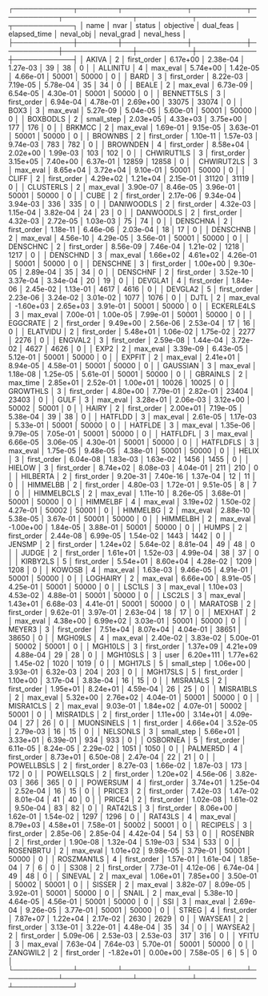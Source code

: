 ┌────────────┬────────┬─────────────┬───────────┬───────────┬──────────────┬───────────┬────────────┬────────────┐
│       name │   nvar │      status │ objective │ dual_feas │ elapsed_time │ neval_obj │ neval_grad │ neval_hess │
├────────────┼────────┼─────────────┼───────────┼───────────┼──────────────┼───────────┼────────────┼────────────┤
│      AKIVA │      2 │ first_order │  6.17e+00 │  2.38e-04 │     1.27e-03 │        39 │         38 │          0 │
│   ALLINITU │      4 │    max_eval │  5.74e+00 │  1.42e-05 │     4.66e-01 │     50001 │      50000 │          0 │
│       BARD │      3 │ first_order │  8.22e-03 │  7.19e-05 │     5.78e-04 │        35 │         34 │          0 │
│      BEALE │      2 │    max_eval │  6.73e-09 │  6.54e-05 │     4.30e-01 │     50001 │      50000 │          0 │
│ BENNETT5LS │      3 │ first_order │  6.94e-04 │  4.78e-01 │     2.69e+00 │     33075 │      33074 │          0 │
│       BOX3 │      3 │    max_eval │  5.27e-09 │  5.04e-05 │     5.60e-01 │     50001 │      50000 │          0 │
│   BOXBODLS │      2 │  small_step │  2.03e+05 │  4.33e+03 │     3.75e+00 │       177 │        176 │          0 │
│     BRKMCC │      2 │    max_eval │  1.69e-01 │  9.15e-05 │     3.63e-01 │     50001 │      50000 │          0 │
│    BROWNBS │      2 │ first_order │  1.10e-11 │  1.57e-03 │     9.74e-03 │       783 │        782 │          0 │
│   BROWNDEN │      4 │ first_order │  8.58e+04 │  2.02e+00 │     1.99e-03 │       103 │        102 │          0 │
│ CHWIRUT1LS │      3 │ first_order │  3.15e+05 │  7.40e+00 │     6.37e-01 │     12859 │      12858 │          0 │
│ CHWIRUT2LS │      3 │    max_eval │  8.65e+04 │  3.72e+04 │     9.10e-01 │     50001 │      50000 │          0 │
│      CLIFF │      2 │ first_order │  4.29e+02 │  1.21e+04 │     2.15e-01 │     31120 │      31119 │          0 │
│  CLUSTERLS │      2 │    max_eval │  3.90e-07 │  8.46e-05 │     3.96e-01 │     50001 │      50000 │          0 │
│       CUBE │      2 │ first_order │  2.17e-06 │  9.34e-04 │     3.94e-03 │       336 │        335 │          0 │
│ DANIWOODLS │      2 │ first_order │  4.32e-03 │  1.15e-04 │     3.82e-04 │        24 │         23 │          0 │
│  DANWOODLS │      2 │ first_order │  4.32e-03 │  2.72e-05 │     1.03e-03 │        75 │         74 │          0 │
│   DENSCHNA │      2 │ first_order │  1.18e-11 │  6.46e-06 │     2.03e-04 │        18 │         17 │          0 │
│   DENSCHNB │      2 │    max_eval │  4.56e-10 │  4.29e-05 │     3.56e-01 │     50001 │      50000 │          0 │
│   DENSCHNC │      2 │ first_order │  8.56e-09 │  7.46e-04 │     1.21e-02 │      1218 │       1217 │          0 │
│   DENSCHND │      3 │    max_eval │  1.66e+02 │  4.61e+02 │     4.26e-01 │     50001 │      50000 │          0 │
│   DENSCHNE │      3 │ first_order │  1.00e+00 │  9.30e-05 │     2.89e-04 │        35 │         34 │          0 │
│   DENSCHNF │      2 │ first_order │  3.52e-10 │  3.37e-04 │     3.34e-04 │        20 │         19 │          0 │
│    DEVGLA1 │      4 │ first_order │  1.84e-06 │  2.45e-02 │     1.13e-01 │      4617 │       4616 │          0 │
│    DEVGLA2 │      5 │ first_order │  2.23e-06 │  3.24e-02 │     3.01e-02 │      1077 │       1076 │          0 │
│       DJTL │      2 │    max_eval │ -1.60e+03 │  2.65e+03 │     3.91e-01 │     50001 │      50000 │          0 │
│ ECKERLE4LS │      3 │    max_eval │  7.00e-01 │  1.00e-05 │     7.99e-01 │     50001 │      50000 │          0 │
│   EGGCRATE │      2 │ first_order │  9.49e+00 │  2.56e-06 │     2.53e-04 │        17 │         16 │          0 │
│   ELATVIDU │      2 │ first_order │  5.48e+01 │  1.06e-02 │     1.75e-02 │      2277 │       2276 │          0 │
│    ENGVAL2 │      3 │ first_order │  2.59e-08 │  1.44e-04 │     3.72e-02 │      4627 │       4626 │          0 │
│       EXP2 │      2 │    max_eval │  3.39e-09 │  6.43e-05 │     5.12e-01 │     50001 │      50000 │          0 │
│     EXPFIT │      2 │    max_eval │  2.41e+01 │  8.94e-05 │     4.58e-01 │     50001 │      50000 │          0 │
│   GAUSSIAN │      3 │    max_eval │  1.18e-08 │  1.25e-05 │     5.61e-01 │     50001 │      50000 │          0 │
│   GBRAINLS │      2 │    max_time │  2.85e+01 │  2.52e-01 │     1.00e+01 │     10026 │      10025 │          0 │
│   GROWTHLS │      3 │ first_order │  4.80e+00 │  7.79e-01 │     2.82e-01 │     23404 │      23403 │          0 │
│       GULF │      3 │    max_eval │  3.28e+01 │  2.06e-03 │     3.12e+00 │     50002 │      50001 │          0 │
│      HAIRY │      2 │ first_order │  2.00e+01 │  7.19e-05 │     5.38e-04 │        39 │         38 │          0 │
│    HATFLDD │      3 │    max_eval │  2.61e-05 │  1.17e-03 │     5.33e-01 │     50001 │      50000 │          0 │
│    HATFLDE │      3 │    max_eval │  1.35e-06 │  9.79e-05 │     7.05e-01 │     50001 │      50000 │          0 │
│   HATFLDFL │      3 │    max_eval │  6.66e-05 │  3.06e-05 │     4.30e-01 │     50001 │      50000 │          0 │
│  HATFLDFLS │      3 │    max_eval │  1.75e-05 │  9.48e-05 │     4.38e-01 │     50001 │      50000 │          0 │
│      HELIX │      3 │ first_order │  6.04e-08 │  1.83e-03 │     1.63e-02 │      1456 │       1455 │          0 │
│     HIELOW │      3 │ first_order │  8.74e+02 │  8.08e-03 │     4.04e-01 │       211 │        210 │          0 │
│   HILBERTA │      2 │ first_order │  9.20e-31 │  7.40e-16 │     1.37e-04 │        12 │         11 │          0 │
│   HIMMELBB │      2 │ first_order │  4.80e-03 │  1.72e-01 │     9.51e-05 │         8 │          7 │          0 │
│ HIMMELBCLS │      2 │    max_eval │  1.11e-10 │  8.26e-05 │     3.68e-01 │     50001 │      50000 │          0 │
│   HIMMELBF │      4 │    max_eval │  3.19e+02 │  1.50e-02 │     4.27e-01 │     50002 │      50001 │          0 │
│   HIMMELBG │      2 │    max_eval │  2.88e-10 │  5.38e-05 │     3.67e-01 │     50001 │      50000 │          0 │
│   HIMMELBH │      2 │    max_eval │ -1.00e+00 │  1.84e-05 │     3.88e-01 │     50001 │      50000 │          0 │
│      HUMPS │      2 │ first_order │  2.44e-08 │  6.99e-05 │     1.54e-02 │      1443 │       1442 │          0 │
│     JENSMP │      2 │ first_order │  1.24e+02 │  5.64e-02 │     8.81e-04 │        49 │         48 │          0 │
│      JUDGE │      2 │ first_order │  1.61e+01 │  1.52e-03 │     4.99e-04 │        38 │         37 │          0 │
│   KIRBY2LS │      5 │ first_order │  5.54e+01 │  8.60e+04 │     4.28e-02 │      1209 │       1208 │          0 │
│     KOWOSB │      4 │    max_eval │  1.63e-03 │  9.46e-05 │     4.91e-01 │     50001 │      50000 │          0 │
│   LOGHAIRY │      2 │    max_eval │  6.66e+00 │  8.91e-05 │     4.25e-01 │     50001 │      50000 │          0 │
│     LSC1LS │      3 │    max_eval │  1.10e+03 │  4.53e-02 │     4.88e-01 │     50001 │      50000 │          0 │
│     LSC2LS │      3 │    max_eval │  1.43e+01 │  6.68e-03 │     4.41e-01 │     50001 │      50000 │          0 │
│   MARATOSB │      2 │ first_order │  9.62e-01 │  3.97e-01 │     2.63e-04 │        18 │         17 │          0 │
│     MEXHAT │      2 │    max_eval │  4.38e+00 │  6.99e+02 │     3.03e-01 │     50001 │      50000 │          0 │
│     MEYER3 │      3 │ first_order │  7.51e+04 │  8.07e+04 │     4.04e-01 │     38651 │      38650 │          0 │
│    MGH09LS │      4 │    max_eval │  2.40e-02 │  3.83e-02 │     5.00e-01 │     50002 │      50001 │          0 │
│    MGH10LS │      3 │ first_order │  1.37e+09 │  4.21e+09 │     4.88e-04 │        29 │         28 │          0 │
│   MGH10SLS │      3 │        user │ 6.20e+111 │  1.77e+62 │     1.45e-02 │      1020 │       1019 │          0 │
│    MGH17LS │      5 │  small_step │  1.06e+00 │  3.93e-01 │     6.32e-03 │       204 │        203 │          0 │
│   MGH17SLS │      5 │ first_order │  1.10e+00 │  3.17e-04 │     3.83e-04 │        16 │         15 │          0 │
│  MISRA1ALS │      2 │ first_order │  1.95e+01 │  8.24e+01 │     4.59e-04 │        26 │         25 │          0 │
│  MISRA1BLS │      2 │    max_eval │  5.32e+00 │  2.76e+02 │     4.04e-01 │     50001 │      50000 │          0 │
│  MISRA1CLS │      2 │    max_eval │  9.03e-01 │  1.84e+02 │     4.07e-01 │     50002 │      50001 │          0 │
│  MISRA1DLS │      2 │ first_order │  1.11e+00 │  3.14e+01 │     4.09e-04 │        27 │         26 │          0 │
│ MUONSINELS │      1 │ first_order │  4.66e+04 │  3.52e-05 │     2.79e-03 │        16 │         15 │          0 │
│   NELSONLS │      3 │  small_step │  5.66e+01 │  3.33e+01 │     6.39e-01 │       934 │        933 │          0 │
│   OSBORNEA │      5 │ first_order │  6.11e-05 │  8.24e-05 │     2.29e-02 │      1051 │       1050 │          0 │
│   PALMER5D │      4 │ first_order │  8.73e+01 │  6.50e-08 │     2.47e-04 │        22 │         21 │          0 │
│ POWELLBSLS │      2 │ first_order │  8.27e-03 │  1.66e-02 │     1.87e-03 │       173 │        172 │          0 │
│ POWELLSQLS │      2 │ first_order │  1.20e+02 │  4.56e-06 │     3.82e-03 │       366 │        365 │          0 │
│   POWERSUM │      4 │ first_order │  3.74e+01 │  1.25e-04 │     2.52e-04 │        16 │         15 │          0 │
│     PRICE3 │      2 │ first_order │  7.42e-03 │  1.47e-02 │     8.01e-04 │        41 │         40 │          0 │
│     PRICE4 │      2 │ first_order │  1.02e-08 │  1.61e-02 │     9.50e-04 │        83 │         82 │          0 │
│    RAT42LS │      3 │ first_order │  8.06e+00 │  1.62e-01 │     1.54e-02 │      1297 │       1296 │          0 │
│    RAT43LS │      4 │    max_eval │  8.79e+03 │  4.58e+01 │     7.58e-01 │     50002 │      50001 │          0 │
│   RECIPELS │      3 │ first_order │  2.85e-06 │  2.85e-04 │     4.42e-04 │        54 │         53 │          0 │
│    ROSENBR │      2 │ first_order │  1.90e-08 │  1.32e-04 │     5.19e-03 │       534 │        533 │          0 │
│  ROSENBRTU │      2 │    max_eval │  1.01e+02 │  9.98e-05 │     3.79e-01 │     50001 │      50000 │          0 │
│ ROSZMAN1LS │      4 │ first_order │  1.57e-01 │  1.61e-04 │     1.85e-04 │         7 │          6 │          0 │
│       S308 │      2 │ first_order │  7.73e-01 │  4.12e-06 │     6.74e-04 │        49 │         48 │          0 │
│    SINEVAL │      2 │    max_eval │  1.06e+01 │  7.85e+00 │     3.50e-01 │     50002 │      50001 │          0 │
│     SISSER │      2 │    max_eval │  3.82e-07 │  8.09e-05 │     3.92e-01 │     50001 │      50000 │          0 │
│      SNAIL │      2 │    max_eval │  5.38e-10 │  4.64e-05 │     4.56e-01 │     50001 │      50000 │          0 │
│        SSI │      3 │    max_eval │  2.69e-04 │  9.26e-05 │     3.77e-01 │     50001 │      50000 │          0 │
│      STREG │      4 │ first_order │  7.87e+07 │  1.22e+04 │     2.17e-02 │      2630 │       2629 │          0 │
│    WAYSEA1 │      2 │ first_order │  3.13e-01 │  3.22e-01 │     4.48e-04 │        35 │         34 │          0 │
│    WAYSEA2 │      2 │ first_order │  5.09e-06 │  2.53e-03 │     2.53e-03 │       317 │        316 │          0 │
│      YFITU │      3 │    max_eval │  7.63e-04 │  7.64e-03 │     5.70e-01 │     50001 │      50000 │          0 │
│   ZANGWIL2 │      2 │ first_order │ -1.82e+01 │  0.00e+00 │     7.58e-05 │         6 │          5 │          0 │
└────────────┴────────┴─────────────┴───────────┴───────────┴──────────────┴───────────┴────────────┴────────────┘
